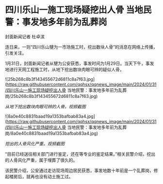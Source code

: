 # 四川乐山一施工现场疑挖出人骨 当地民警：事发地多年前为乱葬岗

封面新闻记者 杜卓滨

连日来，一则“四川乐山犍为一市场施工时，挖出数块人骨”的消息在网络上传播，引发关注。

1月31日，封面新闻记者从犍为公安获悉，事发时间为1月29日。当天下午，事发地进行天网工程施工时，从地下挖出数块肉眼可辨的疑似人骨。

![25b268c8b3f143455672d6811c8a7f63.jpg](https://raw.githubusercontent.com/qqhsx/qqnews_image/main/2024/01/31/四川乐山一施工现场疑挖出人骨 当地民警：事发地多年前为乱葬岗/25b268c8b3f143455672d6811c8a7f63.jpg)

 _从地下挖出数块肉眼可辨的人骨。视频截图_

![8a0e40c8831baad19a1353bafbab83a4.jpg](https://raw.githubusercontent.com/qqhsx/qqnews_image/main/2024/01/31/四川乐山一施工现场疑挖出人骨 当地民警：事发地多年前为乱葬岗/8a0e40c8831baad19a1353bafbab83a4.jpg)

_挖出的人骨风化严重。视频截图_

“目前已经送往相关部门进行鉴定，还在等专业的鉴定结果。”相关民警介绍，挖出的人骨风化严重，属于埋葬了很久的。

该民警介绍，公安通过走访现场周边居民获悉，事发地数十年前是一个乱葬岗，修起楼房后，就再也没有动土施工过。

